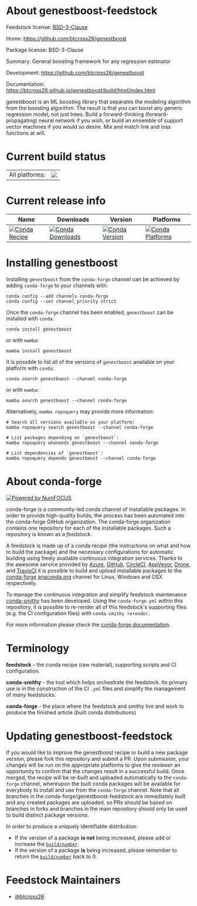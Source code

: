 About genestboost-feedstock
===========================

Feedstock license: [BSD-3-Clause](https://github.com/conda-forge/genestboost-feedstock/blob/main/LICENSE.txt)

Home: https://github.com/btcross26/genestboost

Package license: BSD-3-Clause

Summary: General boosting framework for any regression estimator

Development: https://github.com/btcross26/genestboost

Documentation: https://btcross26.github.io/genestboost/build/html/index.html

genestboost is an ML boosting library that separates the modeling algorithm
from the boosting algorithm. The result is that you can boost any generic
regression model, not just trees. Build a forward-thinking
(forward-propagating) neural network if you wish, or build an ensemble of
support vector machines if you would so desire. Mix and match link and loss
functions at will.


Current build status
====================


<table><tr><td>All platforms:</td>
    <td>
      <a href="https://dev.azure.com/conda-forge/feedstock-builds/_build/latest?definitionId=12769&branchName=main">
        <img src="https://dev.azure.com/conda-forge/feedstock-builds/_apis/build/status/genestboost-feedstock?branchName=main">
      </a>
    </td>
  </tr>
</table>

Current release info
====================

| Name | Downloads | Version | Platforms |
| --- | --- | --- | --- |
| [![Conda Recipe](https://img.shields.io/badge/recipe-genestboost-green.svg)](https://anaconda.org/conda-forge/genestboost) | [![Conda Downloads](https://img.shields.io/conda/dn/conda-forge/genestboost.svg)](https://anaconda.org/conda-forge/genestboost) | [![Conda Version](https://img.shields.io/conda/vn/conda-forge/genestboost.svg)](https://anaconda.org/conda-forge/genestboost) | [![Conda Platforms](https://img.shields.io/conda/pn/conda-forge/genestboost.svg)](https://anaconda.org/conda-forge/genestboost) |

Installing genestboost
======================

Installing `genestboost` from the `conda-forge` channel can be achieved by adding `conda-forge` to your channels with:

```
conda config --add channels conda-forge
conda config --set channel_priority strict
```

Once the `conda-forge` channel has been enabled, `genestboost` can be installed with `conda`:

```
conda install genestboost
```

or with `mamba`:

```
mamba install genestboost
```

It is possible to list all of the versions of `genestboost` available on your platform with `conda`:

```
conda search genestboost --channel conda-forge
```

or with `mamba`:

```
mamba search genestboost --channel conda-forge
```

Alternatively, `mamba repoquery` may provide more information:

```
# Search all versions available on your platform:
mamba repoquery search genestboost --channel conda-forge

# List packages depending on `genestboost`:
mamba repoquery whoneeds genestboost --channel conda-forge

# List dependencies of `genestboost`:
mamba repoquery depends genestboost --channel conda-forge
```


About conda-forge
=================

[![Powered by
NumFOCUS](https://img.shields.io/badge/powered%20by-NumFOCUS-orange.svg?style=flat&colorA=E1523D&colorB=007D8A)](https://numfocus.org)

conda-forge is a community-led conda channel of installable packages.
In order to provide high-quality builds, the process has been automated into the
conda-forge GitHub organization. The conda-forge organization contains one repository
for each of the installable packages. Such a repository is known as a *feedstock*.

A feedstock is made up of a conda recipe (the instructions on what and how to build
the package) and the necessary configurations for automatic building using freely
available continuous integration services. Thanks to the awesome service provided by
[Azure](https://azure.microsoft.com/en-us/services/devops/), [GitHub](https://github.com/),
[CircleCI](https://circleci.com/), [AppVeyor](https://www.appveyor.com/),
[Drone](https://cloud.drone.io/welcome), and [TravisCI](https://travis-ci.com/)
it is possible to build and upload installable packages to the
[conda-forge](https://anaconda.org/conda-forge) [anaconda.org](https://anaconda.org/)
channel for Linux, Windows and OSX respectively.

To manage the continuous integration and simplify feedstock maintenance
[conda-smithy](https://github.com/conda-forge/conda-smithy) has been developed.
Using the ``conda-forge.yml`` within this repository, it is possible to re-render all of
this feedstock's supporting files (e.g. the CI configuration files) with ``conda smithy rerender``.

For more information please check the [conda-forge documentation](https://conda-forge.org/docs/).

Terminology
===========

**feedstock** - the conda recipe (raw material), supporting scripts and CI configuration.

**conda-smithy** - the tool which helps orchestrate the feedstock.
                   Its primary use is in the construction of the CI ``.yml`` files
                   and simplify the management of *many* feedstocks.

**conda-forge** - the place where the feedstock and smithy live and work to
                  produce the finished article (built conda distributions)


Updating genestboost-feedstock
==============================

If you would like to improve the genestboost recipe or build a new
package version, please fork this repository and submit a PR. Upon submission,
your changes will be run on the appropriate platforms to give the reviewer an
opportunity to confirm that the changes result in a successful build. Once
merged, the recipe will be re-built and uploaded automatically to the
`conda-forge` channel, whereupon the built conda packages will be available for
everybody to install and use from the `conda-forge` channel.
Note that all branches in the conda-forge/genestboost-feedstock are
immediately built and any created packages are uploaded, so PRs should be based
on branches in forks and branches in the main repository should only be used to
build distinct package versions.

In order to produce a uniquely identifiable distribution:
 * If the version of a package **is not** being increased, please add or increase
   the [``build/number``](https://docs.conda.io/projects/conda-build/en/latest/resources/define-metadata.html#build-number-and-string).
 * If the version of a package **is** being increased, please remember to return
   the [``build/number``](https://docs.conda.io/projects/conda-build/en/latest/resources/define-metadata.html#build-number-and-string)
   back to 0.

Feedstock Maintainers
=====================

* [@btcross26](https://github.com/btcross26/)


